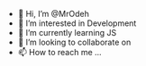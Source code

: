 - 👋 Hi, I’m @MrOdeh
- 👀 I’m interested in Development
- 🌱 I’m currently learning JS
- 💞️ I’m looking to collaborate on 
- 📫 How to reach me ...

<!---
MrOdeh/MrOdeh is a ✨ special ✨ repository because its `README.md` (this file) appears on your GitHub profile.
You can click the Preview link to take a look at your changes.
--->
